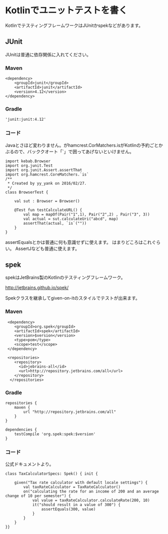 
# Kotlinでユニットテストを書く

KotlinでテスティングフレームワークはJUnitかspekなどがあります。

## JUnit

JUnitは普通に依存関係に入れてください。

### Maven

    <dependency>
    	<groupId>junit</groupId>
    	<artifactId>junit</artifactId>
    	<version>4.12</version>
    </dependency>


### Gradle

    'junit:junit:4.12'


### コード

Javaとさほど変わりません。がhamcrest.CorMatchers.isがKotlinの予約ごとかぶるので、バッククオート「`」で囲ってあげないといけません。


    import kebab.Browser
    import org.junit.Test
    import org.junit.Assert.assertThat
    import org.hamcrest.CoreMatchers.`is`
    /**
     * Created by yy_yank on 2016/02/27.
     */
    class BrowserTest {
    
        val sut : Browser = Browser()
    
        @Test fun testCalculateURL() {
            val map = mapOf(Pair("1",1), Pair("2",2) , Pair("3", 3))
            val actual = sut.calculateUri("abcd", map)
            assertThat(actual, `is`(""))
        }
    }


assertEqualsとかは普通に何も意識せずに使えます。
はまりどころはこれぐらい。
AssertJなども普通に使えます。


## spek


spekはJetBrains製のKotlinのテスティングフレームワーク。

http://jetbrains.github.io/spek/


Spekクラスを継承してgiven-on-itのスタイルでテストが出来ます。

### Maven

     <dependency>
        <groupId>org.spek</groupId>
        <artifactId>spek</artifactId>
        <version>$version</version>
        <type>pom</type>
        <scope>test</scope>
     </dependency>
     
     <repositories>
        <repository>
          <id>jebrains-all</id>
          <url>http://repository.jetbrains.com/all</url>
        </repository>
      </repositories>
      


### Gradle 

    repositories {
        maven {
            url "http://repository.jetbrains.com/all"
        }
    }
    
    dependencies {
        testCompile 'org.spek:spek:$version'
    }


### コード

公式ドキュメントより。

    class TaxCalculatorSpecs: Spek() { init {
    
        given("Tax rate calculator with default locale settings") {
            val taxRateCalculator = TaxRateCalculator()
            on("calculating the rate for an income of 200 and an average change of 10 per semester") {
                val value = taxRateCalculator.calculateRate(200, 10)
                it("should result in a value of 300") {
                    assertEquals(300, value)
                }
            }
        }
    }}
